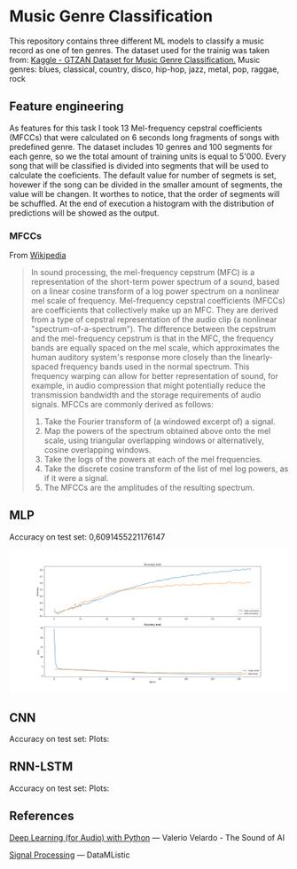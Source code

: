 # Music Genre Classification
This repository contains three different ML models to classify a music record as one of ten genres. The dataset used for the trainig was taken from: [Kaggle - GTZAN Dataset for Music Genre Classification.](https://www.kaggle.com/datasets/andradaolteanu/gtzan-dataset-music-genre-classification)
Music genres: blues, classical, country, disco, hip-hop, jazz, metal, pop, raggae, rock

## Feature engineering 
As features for this task I took 13 Mel-frequency cepstral coefficients (MFCCs) that were calculated on 6 seconds long fragments of songs with predefined genre. The dataset includes 10 genres and 100 segments for each genre, so we the total amount of training units is equal to 5'000. 
Every song that will be classified is divided into segments that will be used to calculate the coeficients. The default value for number of segmets is set, hovewer if the song can be divided in the smaller amount of segments, the value will be changen. It worthes to notice, that the order of segments will be schuffled. 
At the end of execution a histogram with the distribution of predictions will be showed as the output. 
### MFCCs
From [Wikipedia](https://en.wikipedia.org/wiki/Mel-frequency_cepstrum)
>In sound processing, the mel-frequency cepstrum (MFC) is a representation of the short-term power spectrum of a sound, based on a linear cosine transform of a log power spectrum on a nonlinear mel scale of frequency.
>Mel-frequency cepstral coefficients (MFCCs) are coefficients that collectively make up an MFC. They are derived from a type of cepstral representation of the audio clip (a nonlinear "spectrum-of-a-spectrum"). The difference between the cepstrum and the mel-frequency cepstrum is that in the MFC, the frequency bands are equally spaced on the mel scale, which approximates the human auditory system's response more closely than the linearly-spaced frequency bands used in the normal spectrum. This frequency warping can allow for better representation of sound, for example, in audio compression that might potentially reduce the transmission bandwidth and the storage requirements of audio signals.
>MFCCs are commonly derived as follows:
>  1. Take the Fourier transform of (a windowed excerpt of) a signal.
>  2. Map the powers of the spectrum obtained above onto the mel scale, using triangular overlapping windows or alternatively, cosine overlapping windows.
>  3. Take the logs of the powers at each of the mel frequencies.
>  4. Take the discrete cosine transform of the list of mel log powers, as if it were a signal.
>  5. The MFCCs are the amplitudes of the resulting spectrum.

## MLP
Accuracy on test set: 0,6091455221176147

![Plot](figures/MLP.png)

## CNN
Accuracy on test set:
Plots:

## RNN-LSTM
Accuracy on test set:
Plots:

## References
[Deep Learning (for Audio) with Python](https://youtube.com/playlist?list=PL-wATfeyAMNrtbkCNsLcpoAyBBRJZVlnf&si=n75apVs848NUcqYI) — Valerio Velardo - The Sound of AI

[Signal Processing](https://youtube.com/playlist?list=PL8hTotro6aVFzbU43bXF9jAHJSvsu725f&si=3CeIWYaio9Aq0hnc) — DataMListic
